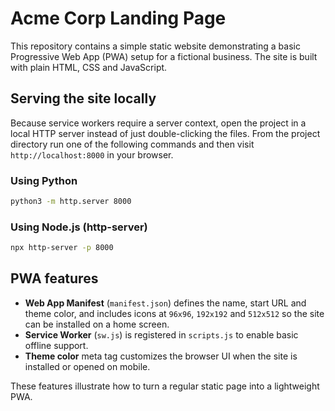 # Acme Corp Landing Page

This repository contains a simple static website demonstrating a basic Progressive Web App (PWA) setup for a fictional business. The site is built with plain HTML, CSS and JavaScript.

## Serving the site locally

Because service workers require a server context, open the project in a local HTTP server instead of just double-clicking the files. From the project directory run one of the following commands and then visit `http://localhost:8000` in your browser.

### Using Python
```sh
python3 -m http.server 8000
```

### Using Node.js (http-server)
```sh
npx http-server -p 8000
```

## PWA features

- **Web App Manifest** (`manifest.json`) defines the name, start URL and theme color, and includes icons at `96x96`, `192x192` and `512x512` so the site can be installed on a home screen.
- **Service Worker** (`sw.js`) is registered in `scripts.js` to enable basic offline support.
- **Theme color** meta tag customizes the browser UI when the site is installed or opened on mobile.

These features illustrate how to turn a regular static page into a lightweight PWA.
